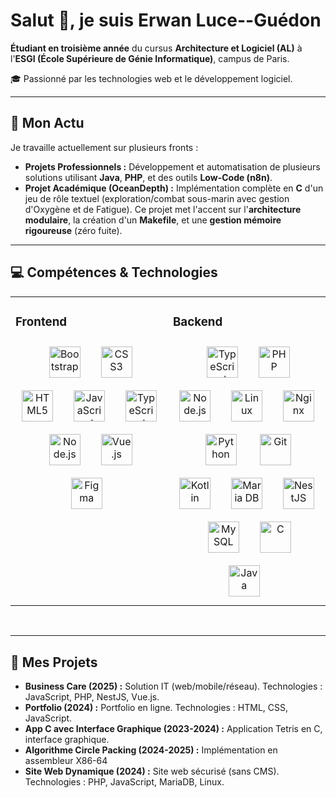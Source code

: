 # Salut 👋, je suis Erwan Luce--Guédon

**Étudiant en troisième année** du cursus **Architecture et Logiciel (AL)** à l'**ESGI (École Supérieure de Génie Informatique)**, campus de Paris.

🎓 Passionné par les technologies web et le développement logiciel.

---

## 🚧 Mon Actu

Je travaille actuellement sur plusieurs fronts :

* **Projets Professionnels :** Développement et automatisation de plusieurs solutions utilisant **Java**, **PHP**, et des outils **Low-Code (n8n)**.
* **Projet Académique (OceanDepth) :** Implémentation complète en **C** d'un jeu de rôle textuel (exploration/combat sous-marin avec gestion d'Oxygène et de Fatigue). Ce projet met l'accent sur l'**architecture modulaire**, la création d'un **Makefile**, et une **gestion mémoire rigoureuse** (zéro fuite).

---

## 💻 Compétences & Technologies

<table><tr><td valign="top" width="33%">

### Frontend  
<div align="center">  
<img style="margin: 10px" src="https://profilinator.rishav.dev/skills-assets/bootstrap-plain.svg" alt="Bootstrap" width="50" />  
<img style="margin: 10px" src="https://profilinator.rishav.dev/skills-assets/css3-original-wordmark.svg" alt="CSS3" width="50" />  
<img style="margin: 10px" src="https://profilinator.rishav.dev/skills-assets/html5-original-wordmark.svg" alt="HTML5" width="50" />  
<img style="margin: 10px" src="https://profilinator.rishav.dev/skills-assets/javascript-original.svg" alt="JavaScript" width="50" />  
<img style="margin: 10px" src="https://profilinator.rishav.dev/skills-assets/typescript-original.svg" alt="TypeScript" width="50" />  
<img style="margin: 10px" src="https://profilinator.rishav.dev/skills-assets/nodejs-original-wordmark.svg" alt="Node.js" width="50" />  
<img style="margin: 10px" src="https://profilinator.rishav.dev/skills-assets/vuejs-original-wordmark.svg" alt="Vue.js" width="50" />  
<img style="margin: 10px" src="https://profilinator.rishav.dev/skills-assets/figma-icon.svg" alt="Figma" width="50" />  
</div>

</td><td valign="top" width="33%">

### Backend  
<div align="center">  
<img style="margin: 10px" src="https://profilinator.rishav.dev/skills-assets/typescript-original.svg" alt="TypeScript" width="50" />  
<img style="margin: 10px" src="https://profilinator.rishav.dev/skills-assets/php-original.svg" alt="PHP" width="50" />  
<img style="margin: 10px" src="https://profilinator.rishav.dev/skills-assets/nodejs-original-wordmark.svg" alt="Node.js" width="50" />  
<img style="margin: 10px" src="https://profilinator.rishav.dev/skills-assets/linux-original.svg" alt="Linux" width="50" />  
<img style="margin: 10px" src="https://profilinator.rishav.dev/skills-assets/nginx-original.svg" alt="Nginx" width="50" />  
<img style="margin: 10px" src="https://profilinator.rishav.dev/skills-assets/python-original.svg" alt="Python" width="50" />   
<img style="margin: 10px" src="https://profilinator.rishav.dev/skills-assets/git-scm-icon.svg" alt="Git" width="50" />  
<img style="margin: 10px" src="https://profilinator.rishav.dev/skills-assets/kotlinlang-icon.svg" alt="Kotlin" width="50" />  
<img style="margin: 10px" src="https://profilinator.rishav.dev/skills-assets/mariadb.png" alt="Maria DB" width="50" />  
<img style="margin: 10px" src="https://profilinator.rishav.dev/skills-assets/nestjs.svg" alt="NestJS" width="50" />   
<img style="margin: 10px" src="https://profilinator.rishav.dev/skills-assets/mysql-original-wordmark.svg" alt="MySQL" width="50" />  
<img style="margin: 10px" src="https://profilinator.rishav.dev/skills-assets/c-original.svg" alt="C" width="50" />  
<img style="margin: 10px" src="https://profilinator.rishav.dev/skills-assets/java-original-wordmark.svg" alt="Java" width="50" />  
</div>

</td></tr></table>  
<br/>

---

## 🚀 Mes Projets

* **Business Care (2025) :** Solution IT (web/mobile/réseau). Technologies : JavaScript, PHP, NestJS, Vue.js.
* **Portfolio (2024) :** Portfolio en ligne. Technologies : HTML, CSS, JavaScript.
* **App C avec Interface Graphique (2023-2024) :** Application Tetris en C, interface graphique.
* **Algorithme Circle Packing (2024-2025) :** Implémentation en assembleur X86-64
* **Site Web Dynamique (2024) :** Site web sécurisé (sans CMS). Technologies : PHP, JavaScript, MariaDB, Linux.
